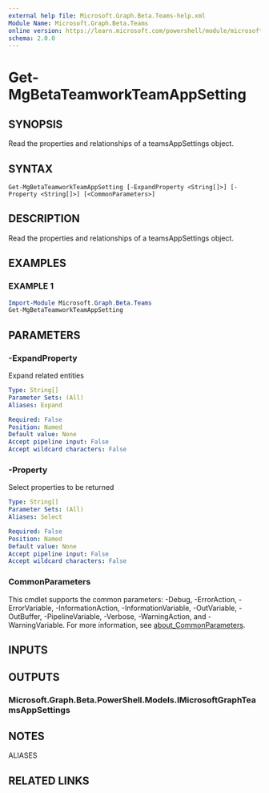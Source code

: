 ```yaml
---
external help file: Microsoft.Graph.Beta.Teams-help.xml
Module Name: Microsoft.Graph.Beta.Teams
online version: https://learn.microsoft.com/powershell/module/microsoft.graph.beta.teams/get-mgbetateamworkteamappsetting
schema: 2.0.0
---
```


# Get-MgBetaTeamworkTeamAppSetting

## SYNOPSIS
Read the properties and relationships of a teamsAppSettings object.

## SYNTAX

```
Get-MgBetaTeamworkTeamAppSetting [-ExpandProperty <String[]>] [-Property <String[]>] [<CommonParameters>]
```

## DESCRIPTION
Read the properties and relationships of a teamsAppSettings object.

## EXAMPLES

### EXAMPLE 1
```powershell
Import-Module Microsoft.Graph.Beta.Teams
Get-MgBetaTeamworkTeamAppSetting
```

## PARAMETERS

### -ExpandProperty
Expand related entities

```yaml
Type: String[]
Parameter Sets: (All)
Aliases: Expand

Required: False
Position: Named
Default value: None
Accept pipeline input: False
Accept wildcard characters: False
```

### -Property
Select properties to be returned

```yaml
Type: String[]
Parameter Sets: (All)
Aliases: Select

Required: False
Position: Named
Default value: None
Accept pipeline input: False
Accept wildcard characters: False
```

### CommonParameters
This cmdlet supports the common parameters: -Debug, -ErrorAction, -ErrorVariable, -InformationAction, -InformationVariable, -OutVariable, -OutBuffer, -PipelineVariable, -Verbose, -WarningAction, and -WarningVariable. For more information, see [about_CommonParameters](http://go.microsoft.com/fwlink/?LinkID=113216).

## INPUTS

## OUTPUTS

### Microsoft.Graph.Beta.PowerShell.Models.IMicrosoftGraphTeamsAppSettings
## NOTES

ALIASES

## RELATED LINKS
